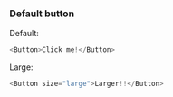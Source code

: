 ### Default button

Default:

```js
<Button>Click me!</Button>
```

Large:

```js
<Button size="large">Larger!!</Button>
```

